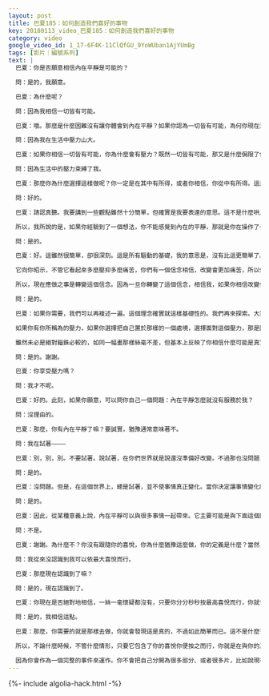 ```yaml
---
layout: post
title: 巴夏185：如何創造我們喜好的事物
key: 20180113_video_巴夏185：如何創造我們喜好的事物
category: video
google_video_id: 1_17-6F4K-11ClQfGU_9YoWUban1AjYUmBg
tags: [影片｜編號系列]
text: |
  巴夏：你是否願意相信內在平靜是可能的？

  問：是的，我願意。

  巴夏：為什麼呢？

  問：因為我相信一切皆有可能。

  巴夏：哦。那麼是什麼困難沒有讓你體會到內在平靜？如果你認為一切皆有可能，為何你現在沒有體會到內在平靜？

  問：因為我在生活中壓力山大。

  巴夏：如果你相信一切皆有可能，你為什麼會有壓力？既然一切皆有可能，那又是什麼侷限了你？

  問：因為生活中的壓力束縛了我。

  巴夏：那麼你為什麼選擇這樣做呢？你一定是在其中有所得，或者你相信，你從中有所得。這是焦點所在。我現在給你第一個提示。

  問：好的。

  巴夏：請認真聽。我要講到一些觀點雖然十分簡單，但確實是我要表達的意思。這不是什麼哄人的伎倆，也不是哲學，這是我真正要表達的意思。你們所有人都可以徹底把握一切，你們所有人都知道你們在做什麼。你們所有人都能獲得你們問求的事物，而且是迅速地、立即地。沒有任何東西，沒有任何東西，沒有任何東西，在哪怕是千萬分之一秒的時間裡，是從你們那裡被阻隔開的，反倒是你們自己決定不將它賦予自己。

  所以，我所說的是，如果你經驗到了一個想法，你不能感覺到內在的平靜，那就是你在操作了一個信念系統或定義，它在表示，你所經歷的事情是服務於你的。因為你們總是、總是、總是按如下的方式被驅動的。你在注意聽嘛？

  問：是的。

  巴夏：好。這雖然很簡單，卻很深刻。這是所有驅動的基礎，我的意思是，沒有比這更簡單了。即，這是你們選擇做任何事的原因。你們所有人，沒有例外，你們總是傾向於選擇你們所認為的最喜悅的事情，而總是避開你們所認為的最痛苦的事情。總是這樣，沒有例外。所以，如果你經歷一些對你看起來很有壓力或痛苦的事情時，它向你昭示的即如我剛才所闡述的。

  它向你昭示，不管它看起來多麼壓抑多麼痛苦，你們有一個信念相信，改變會更加痛苦，所以你選擇了你相信不那麼痛苦的方式，不管實際上它有多麼痛苦，但你們有個信念認為，這是個更為喜悅的選擇，所以你們繼續選擇了這個痛苦的倍感壓力的處境、狀態或生活方式，而不是讓你自己變化。因為你有個信念，改變將會比現在的經歷更痛苦。

  所以，現在應做之事是轉變這個信念。因為一旦你轉變了這個信念，相信我，如果你相信改變信念能帶來內在的平靜，你會立即改變。在宇宙中沒有什麼能阻止你，在宇宙中也沒有什麼願意阻止你。這麼說聽得懂嘛？

  問：是的。

  巴夏：如果你需要，我們可以再複述一遍。這個理念確實就這樣基礎性的。我們再來探索。大家注意聽了，有個定義是關係到所有事物的。注意聽，我們這就來闡述它。這個定義很簡單，沒有什麼是真實的。只有你對現實的定義，那就是所謂的真實。

  如果你有你所稱為的壓力，如果你選擇把自己置於那樣的一個處境，選擇面對這個壓力，那是因為你有個定義，你認為現實最可能會是這樣的。這可能是個沒察覺的定義，但問題是你可以使它變為是被察覺的。那麼使它被察覺，從而知道是什麼信念並來改變它的方法是，觀察在生活中所發生的事情。因為物理現實是你相信最可能發生什麼的信念的反應，是一個徹徹底底的反映。

  雖然未必是絕對錙銖必較的，如同一幅畫那樣絲毫不差，但基本上反映了你相信什麼可能是真實的信念。所以，你做了什麼選擇，是因為你被驅動來做這個選擇。你做什麼選擇，是因為你相信什麼是真的。如前所述，你選擇趨向你認為更為喜悅的事，你選擇避開你認為更為痛苦的事，不是因為這件事真的是更為喜悅的，或者真的是更為痛苦的。只不過是你自己這樣定義，你認為它更為喜悅、或者它更為痛苦，並趨向或者避開它。這麼說對你有意義嘛？

  問：是的。謝謝。

  巴夏：你享受壓力嗎？

  問：我才不呢。

  巴夏：好的。此刻，如果你願意，可以問你自己一個問題：內在平靜怎麼就沒有服務於我？

  問：沒理由的。

  巴夏：那麼，你有內在平靜了嘛？要誠實，猶豫通常意味著不。

  問：我在試著————

  巴夏：別，別，別。不要試著。說試著，在你們世界就是說還沒準備好改變。不過那也沒問題，沒問題。如果這是你的步驟，沒問題。你跟上了嘛？

  問：是的。

  巴夏：沒問題。但是，在這個世界上，總是試著，並不使事情真正變化。當你決定讓事情變化時，事情才會變化。在你沒決定讓事情變化之前，事情就會保持原狀。試著、步驟，都是你們準備好讓事情變化所需要的時間。但是，你可以隨時決定改變。步驟本身並不是帶來改變。步驟是你們認為自己準備好了決定改變的方式。你跟上了嘛？

  問：是的。

  巴夏：因此，從某種意義上說，內在平靜可以與很多事情一起帶來。它主要可能是與下面這個問題相關聯：即我們通常所稱的大問題：你是不是在生活中跟隨你的喜悅、你的最高喜悅？是還是不是？

  問：不是。

  巴夏：謝謝。為什麼不？你沒有跟隨你的喜悅，你為什麼猶豫這麼做，你的定義是什麼？當然，這個問題對大家也普遍成立。如果你發現了，你可以回答這個問題。你遲疑跟隨自己的喜悅，這說明了什麼問題？關於按最高喜悅而行，你們的恐懼是什麼？從而使得你們遲疑這麼做？

  問：我從來沒認識到我可以依最大喜悅而行。

  巴夏：那麼現在認識到了嘛？

  問：是的，現在認識到了。

  巴夏：你現在是否絕對地相信，一絲一毫懷疑都沒有，只要你分分秒秒按最高喜悅而行，你就會被按你所需要支持的那樣受到支持？

  問：是的，我相信這點。

  巴夏：那麼，你需要的就是那樣去做，你就會發現這是真的，不過如此簡單而已。這不是什麼哲學道理，這是物理機制。不是什麼好的主意，或者是個好聽的概念，而是物理機理使然。因為要記住，如你所給出的，你便如是而得到。那種興奮，那種喜悅，那種同步性，那種感覺，就是你。你所感到興奮的，就是你的肉體對真我振動頻率的翻譯。

  所以，不論什麼時候，不管什麼情形，只要它包含了你的喜悅你便按之而行，你就是在與你的真我和諧地對齊起來，並如同真我而行。這個真我是無限宇宙所造，你包含了一切自我延續存在所需要的一切。所以，當你按你最高喜悅而行，你所需要的事物就會作為一個完整的附件包而出現。有些戒律的理念，以它最能服務於你的適當的方式，也會自發的出現。

  因為你會作為一個完整的事件來運作。你不會把自己分開為很多部分、或者很多片，比如說現在做第一步驟，下面是第二步驟，然後是第三步驟，接著是第四步驟之類。都是一件事情。如果你信任，它們會自動出現。事實上你需要做的，就是在每一瞬間跟隨你的興奮。當然這也取決於你了，我不會告訴你必須這麼做的。
---
```


{%- include algolia-hack.html -%}
